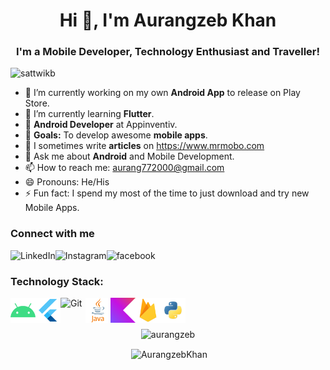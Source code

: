 <h1 align="center">Hi 👋, I'm Aurangzeb Khan</h1>
<h3 align="center">I'm a Mobile Developer, Technology Enthusiast and Traveller!</h3>

<p align="left"> <img src="https://komarev.com/ghpvc/?username=aurangzeb07" alt="sattwikb" /> </p>

- 🔭 I’m currently working on my own **Android App** to release on Play Store.
- 🌱 I’m currently learning **Flutter**.
- 📱   **Android Developer** at Appinventiv.
- 🥅 **Goals:** To develop awesome **mobile apps**.
- 📝 I sometimes write **articles** on https://www.mrmobo.com
- 💬 Ask me about **Android** and Mobile Development.
- 📫 How to reach me: aurang772000@gmail.com
- 😄 Pronouns: He/His
- ⚡ Fun fact: I spend my most of the time to just download and try new Mobile Apps.

### Connect with me 

[<img align="left" alt="LinkedIn" src="https://img.shields.io/badge/linkedin-%230077B5.svg?&style=for-the-badge&logo=linkedin&logoColor=white" />][linkedin]
[<img align="left" alt="Instagram" src="https://img.shields.io/badge/instagram-%23E4405F.svg?&style=for-the-badge&logo=instagram&logoColor=white" />][Instagram]
[<img align="left" alt="facebook" src="https://img.shields.io/badge/facebook-%231877F2.svg?&style=for-the-badge&logo=facebook&logoColor=white" />][facebook]

<br/>

### Technology Stack:

<img align="left" alt="Android" width="40px" src="https://raw.githubusercontent.com/github/explore/80688e429a7d4ef2fca1e82350fe8e3517d3494d/topics/android/android.png" />
<img align="left" alt="Flutter" width="40px" src="https://raw.githubusercontent.com/github/explore/cebd63002168a05a6a642f309227eefeccd92950/topics/flutter/flutter.png" />
<img align="left" alt="Git" width="40px" src="https://camo.githubusercontent.com/fbfcb9e3dc648adc93bef37c718db16c52f617ad055a26de6dc3c21865c3321d/68747470733a2f2f7777772e766563746f726c6f676f2e7a6f6e652f6c6f676f732f6769742d73636d2f6769742d73636d2d69636f6e2e737667" />
<img align="left" alt="Java" width="40px" src="https://raw.githubusercontent.com/github/explore/80688e429a7d4ef2fca1e82350fe8e3517d3494d/topics/java/java.png" />
<img align="left" alt="Kotlin" width="40px" src="https://raw.githubusercontent.com/github/explore/80688e429a7d4ef2fca1e82350fe8e3517d3494d/topics/kotlin/kotlin.png" />
<img align="left" alt="Firebase" width="40px" src="https://raw.githubusercontent.com/github/explore/80688e429a7d4ef2fca1e82350fe8e3517d3494d/topics/firebase/firebase.png" />
<img align="left" alt="Python" width="40px" src="https://raw.githubusercontent.com/github/explore/80688e429a7d4ef2fca1e82350fe8e3517d3494d/topics/python/python.png" />

<br/>
<br/>

<p align="center"><img align="center" src="https://github-readme-stats.vercel.app/api/top-langs/?username=aurangzeb07&layout=compact&hide=html" alt="aurangzeb" /></p>
<p align="center">&nbsp;<img align="center" src="https://github-readme-stats.vercel.app/api?username=aurangzeb07&show_icons=true" alt="AurangzebKhan" /></p>

[linkedin]: https://www.linkedin.com/in/aurang07/
[Instagram]: https://www.instgram.com/aurangzebkhan07
[facebook]:https://www.facebook.com/profile.php?id=100004746105769
